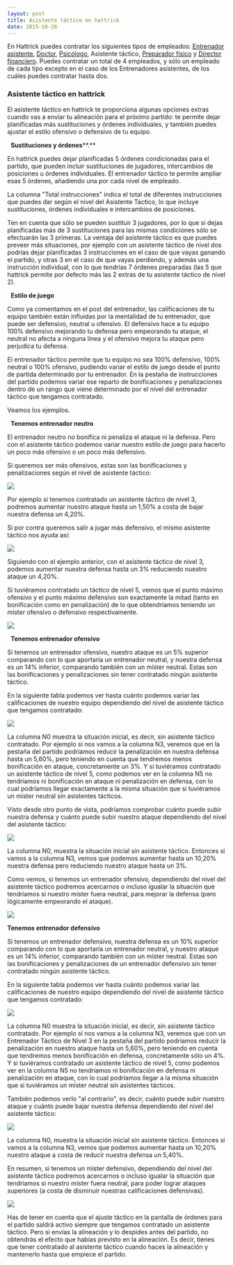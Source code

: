 ```yaml
---
layout: post
title: Asistente táctico en hattrick
date: 2015-10-26
---
```


En Hattrick puedes contratar los siguientes tipos de empleados: [Entrenador asistente](http://www.guiaocerin.com/es/el-entrenador-asistente/), [Doctor](http://www.guiaocerin.com/es/doctor-en-hattrick/), [Psicólogo](http://www.guiaocerin.com/es/psicologo-en-hattrick/), Asistente táctico, [Preparador físico](http://www.guiaocerin.com/es/preparador-fisico-entrenador-de-forma-en-hattrick/) y [Director financiero](http://www.guiaocerin.com/es/director-financiero-en-hattrick/). Puedes contratar un total de 4 empleados, y sólo un empleado de cada tipo excepto en el caso de los Entrenadores asistentes, de los cuáles puedes contratar hasta dos.

### Asistente táctico en hattrick

El asistente táctico en hattrick te proporciona algunas opciones extras cuando vas a enviar tu alineación para el próximo partido: te permite dejar planificadas más sustituciones y órdenes individuales, y también puedes ajustar el estilo ofensivo o defensivo de tu equipo.

&nbsp;
**Sustituciones y órdenes****.**

En hattrick puedes dejar planificadas 5 órdenes condicionadas para el partido, que pueden incluir sustituciones de jugadores, intercambios de posiciones u órdenes individuales. El entrenador táctico te permite ampliar esas 5 órdenes, añadiendo una por cada nivel de empleado.

La columna "Total instrucciones" indica el total de diferentes instrucciones que puedes dar según el nivel del Asistente Táctico, lo que incluye sustituciones, órdenes individuales e intercambios de posiciones.

Ten en cuenta que sólo se pueden sustituir 3 jugadores, por lo que si dejas planificadas más de 3 sustituciones para las mismas condiciones sólo se efectuarán las 3 primeras. La ventaja del asistente táctico es que puedes preveer más situaciones, por ejemplo con un asistente táctico de nivel dos podrías dejar planificadas 3 instrucciones en el caso de que vayas ganando el partido, y otras 3 en el caso de que vayas perdiendo, y además una instrucción individual, con lo que tendrías 7 órdenes preparadas (las 5 que hattrick permite por defecto más las 2 extras de tu asistente táctico de nivel 2).

&nbsp;
**Estilo de juego**

Como ya comentamos en el post del entrenador, las calificaciones de tu equipo también están influidas por la mentalidad de tu entrenador, que puede ser defensivo, neutral u ofensivo. El defensivo hace a tu equipo 100% defensivo mejorando tu defensa pero empeorando tu ataque, el neutral no afecta a ninguna línea y el ofensivo mejora tu ataque pero perjudica tu defensa.

El entrenador táctico permite que tu equipo no sea 100% defensivo, 100% neutral o 100% ofensivo, pudiendo variar el estilo de juego desde el punto de partida determinado por tu entrenador. En la pestaña de instrucciones del partido podemos variar ese reparto de bonificaciones y penalizaciones dentro de un rango que viene determinado por el nivel del entrenador táctico que tengamos contratado.

Veamos los ejemplos.

&nbsp;
**Tenemos entrenador neutro**

El entrenador neutro no bonifica ni penaliza el ataque ni la defensa. Pero con el asistente táctico podemos variar nuestro estilo de juego para hacerlo un poco más ofensivo o un poco más defensivo.

Si queremos ser más ofensivos, estas son las bonificaciones y penalizaciones según el nivel de asistente táctico:

![](http://i.imgur.com/anp8XgD.jpg)

Por ejemplo si tenemos contratado un asistente táctico de nivel 3, podremos aumentar nuestro ataque hasta un 1,50% a costa de bajar nuestra defensa un 4,20%.

Si por contra queremos salir a jugar más defensivo, el mismo asistente táctico nos ayuda así:

![](http://i.imgur.com/fOnWxQq.jpg)

Siguiendo con el ejemplo anterior, con el asistente táctico de nivel 3, podemos aumentar nuestra defensa hasta un 3% reduciendo nuestro ataque un 4,20%.

Si tuviéramos contratado un táctico de nivel 5, vemos que el punto máximo ofensivo y el punto máximo defensivo son exactamente la mitad (tanto en bonificación como en penalización) de lo que obtendríamos teniendo un míster ofensivo o defensivo respectivamente.

![](http://i.imgur.com/xCtaXsU.jpg)

&nbsp;
**Tenemos entrenador ofensivo**

Si tenemos un entrenador ofensivo, nuestro ataque es un 5% superior comparando con lo que aportaría un entrenador neutral, y nuestra defensa es un 14% inferior, comparando también con un míster neutral. Estas son las bonificaciones y penalizaciones sin tener contratado ningún asistente táctico.

En la siguiente tabla podemos ver hasta cuánto podemos variar las calificaciones de nuestro equipo dependiendo del nivel de asistente táctico que tengamos contratado:

![](http://i.imgur.com/iNFxzuu.jpg)

La columna N0 muestra la situación inicial, es decir, sin asistente táctico contratado. Por ejemplo si nos vamos a la columna N3, veremos que en la pestaña del partido podríamos reducir la penalización en nuestra defensa hasta un 5,60%, pero teniendo en cuenta que tendremos menos bonificación en ataque, concretamente un 3%. Y si tuviéramos contratado un asistente táctico de nivel 5, como podemos ver en la columna N5 no tendríamos ni bonificación en ataque ni penalización en defensa, con lo cual podríamos llegar exactamente a la misma situación que si tuviéramos un míster neutral sin asistentes tácticos.

Visto desde otro punto de vista, podríamos comprobar cuánto puede subir nuestra defensa y cuánto puede subir nuestro ataque dependiendo del nivel del asistente táctico:

![](http://i.imgur.com/P4TLfWw.jpg)

La columna N0, muestra la situación inicial sin asistente táctico. Entonces si vamos a la columna N3, vemos que podemos aumentar hasta un 10,20% nuestra defensa pero reduciendo nuestro ataque hasta un 3%.

Como vemos, si tenemos un entrenador ofensivo, dependiendo del nivel del asistente táctico podremos acercarnos o incluso igualar la situación que tendríamos si nuestro míster fuera neutral, para mejorar la defensa (pero lógicamente empeorando el ataque).

![](http://i.imgur.com/5NMJgzI.jpg)

  **Tenemos entrenador defensivo**

Si tenemos un entrenador defensivo, nuestra defensa es un 10% superior comparando con lo que aportaría un entrenador neutral, y nuestro ataque es un 14% inferior, comparando también con un míster neutral. Estas son las bonificaciones y penalizaciones de un entrenador defensivo sin tener contratado ningún asistente táctico.

En la siguiente tabla podemos ver hasta cuánto podemos variar las calificaciones de nuestro equipo dependiendo del nivel de asistente táctico que tengamos contratado:

![](http://i.imgur.com/jjpwZyD.jpg)

La columna N0 muestra la situación inicial, es decir, sin asistente táctico contratado. Por ejemplo si nos vamos a la columna N3, veremos que con un Entrenador Táctico de Nivel 3 en la pestaña del partido podríamos reducir la penalización en nuestro ataque hasta un 5,60%, pero teniendo en cuenta que tendremos menos bonificación en defensa, concretamente sólo un 4%. Y si tuviéramos contratado un asistente táctico de nivel 5, como podemos ver en la columna N5 no tendríamos ni bonificación en defensa ni penalización en ataque, con lo cual podríamos llegar a la misma situación que si tuviéramos un míster neutral sin asistentes tácticos.

También podemos verlo "al contrario", es decir, cuánto puede subir nuestro ataque y cuánto puede bajar nuestra defensa dependiendo del nivel del asistente táctico:

![](http://i.imgur.com/nggK8pe.jpg)

La columna N0, muestra la situación inicial sin asistente táctico. Entonces si vamos a la columna N3, vemos que podemos aumentar hasta un 10,20% nuestro ataque a costa de reducir nuestra defensa un 5,40%.

En resumen, si tenemos un míster defensivo, dependiendo del nivel del asistente táctico podremos acercarnos o incluso igualar la situación que tendríamos si nuestro míster fuera neutral, para poder lograr ataques superiores (a costa de disminuir nuestras calificaciones defensivas).

![](http://i.imgur.com/U7e85PI.jpg)

Has de tener en cuenta que el ajuste táctico en la pantalla de órdenes para el partido saldrá activo siempre que tengamos contratado un asistente táctico. Pero si envías la alineación y lo despides antes del partido, no obtendrás el efecto que habías previsto en la alineación. Es decir, tienes que tener contratado al asistente táctico cuando haces la alineación y mantenerlo hasta que empiece el partido.
